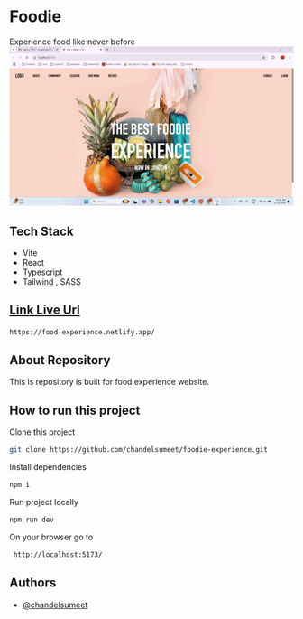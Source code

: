 # Foodie

Experience food like never before
![Food Experience](https://github.com/chandelsumeet/foodie-experience/blob/main/public/food-experience.gif)

## Tech Stack

- Vite
- React
- Typescript
- Tailwind , SASS

## [Link Live Url](https://foodie-experience.netlify.app/)

```sh
https://food-experience.netlify.app/
```

## About Repository

This is repository is built for food experience website.

## How to run this project

Clone this project

```sh
git clone https://github.com/chandelsumeet/foodie-experience.git
```

Install dependencies

```sh
npm i
```

Run project locally

```sh
npm run dev
```

On your browser go to

```sh
 http://localhost:5173/
```

## Authors

- [@chandelsumeet](https://github.com/chandelsumeet)
